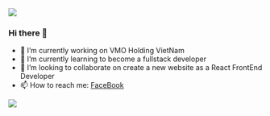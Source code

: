 <img src="https://github-readme-stats.vercel.app/api?username=matatb30&theme=algolia&show_icons=true" />

### Hi there 👋
- 🔭 I’m currently working on VMO Holding VietNam
- 🌱 I’m currently learning to become a fullstack developer
- 👯 I’m looking to collaborate on create a new website as a React FrontEnd Developer
- 📫 How to reach me: [FaceBook](https://www.facebook.com/namdohuu30/)

![](./profile-3d-contrib/profile-night-view.svg)

